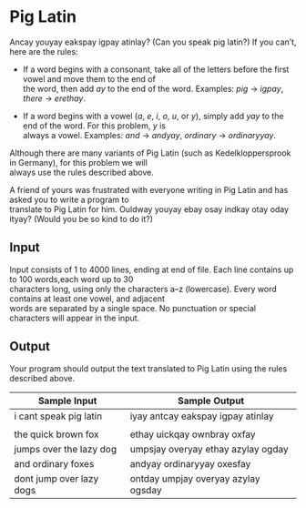 # Pig Latin

Ancay youyay eakspay igpay atinlay? (Can you speak pig latin?) If you can’t, here are the rules:

 - If a word begins with a consonant, take all of the letters before the first vowel and move them to the end of\
   the word, then add *ay* to the end of the word. Examples: *pig* → *igpay*, *there* → *erethay*.

 - If a word begins with a vowel (*a*, *e*, *i*, *o*, *u*, or *y*), simply add *yay* to the end of the word. For this problem, *y* is\
   always a vowel. Examples: *and* → *andyay*, *ordinary* → *ordinaryyay*.

Although there are many variants of Pig Latin (such as Kedelkloppersprook in Germany), for this problem we will\
always use the rules described above.

A friend of yours was frustrated with everyone writing in Pig Latin and has asked you to write a program to\
translate to Pig Latin for him. Ouldway youyay ebay osay indkay otay oday ityay? (Would you be so kind to do it?)

## Input

Input consists of 1 to 4000 lines, ending at end of file. Each line contains up to 100 words,each word up to 30\
characters long, using only the characters a–z (lowercase). Every word contains at least one vowel, and adjacent\
words are separated by a single space. No punctuation or special characters will appear in the input.

## Output

Your program should output the text translated to Pig Latin using the rules described above.

| Sample Input              | Sample Output                        |
| ---                       | ---                                  |
| i cant speak pig latin    | iyay antcay eakspay igpay atinlay    |
|                           |                                      |
| the quick brown fox       | ethay uickqay ownbray oxfay          |
| jumps over the lazy dog   | umpsjay overyay ethay azylay ogday   |
| and ordinary foxes        | andyay ordinaryyay oxesfay           |
| dont jump over lazy dogs  | ontday umpjay overyay azylay ogsday  |